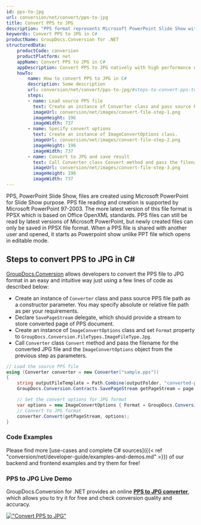 ```yaml
---
id: pps-to-jpg
url: conversion/net/convert/pps-to-jpg
title: Convert PPS to JPG
description: "PPS format represents Microsoft PowerPoint Slide Show with .pps extension. Learn how to convert PPS to JPG file programmatically in C# language using GroupDocs.Conversion for .NET library."
keywords: Convert PPS to JPG in C#
productName: GroupDocs.Conversion for .NET
structuredData:
    productCode: conversion
    productPlatform: net
    appName: Convert PPS to JPG in C#
    appDescription: Convert PPS to JPG natively with high performance using C# language and server side GroupDocs.Conversion for .NET APIs, without the use of any software like Microsoft or Open Office.
    howTo:
        name: How to convert PPS to JPG in C# 
        description: Some description
        url: conversion/net/convert/pps-to-jpg/#steps-to-convert-pps-to-jpg-in-c
        steps:
        - name: Load source PPS file 
          text: Create an instance of Converter class and pass source PPS file path as a constructor parameter. You may specify absolute or relative file path as per your requirements. 
          imageUrl: conversion/net/images/convert-file-step-1.png
          imageHeight: 196
          imageWidth: 737
        - name: Specify convert options 
          text: Create an instance of ImageConvertOptions class.
          imageUrl: conversion/net/images/convert-file-step-2.png
          imageHeight: 196
          imageWidth: 737
        - name: Convert to JPG and save result 
          text: Call Converter class Convert method and pass the filename for the converted HTML file and the ImageConvertOptions object from the previous step as parameters.
          imageUrl: conversion/net/images/convert-file-step-3.png
          imageHeight: 196
          imageWidth: 737
---
```


PPS, PowerPoint Slide Show, files are created using Microsoft PowerPoint for Slide Show purpose. PPS file reading and creation is supported by Microsoft PowerPoint 97-2003. The more latest version of this file format is PPSX which is based on Office OpenXML standards. PPS files can still be read by latest versions of Microsoft PowerPoint, but newly created files can only be saved in PPSX file format. When a PPS file is shared with another user and opened, it starts as Powerpoint show unlike PPT file which opens in editable mode. 

## Steps to convert PPS to JPG in C#

[GroupDocs.Conversion](https://products.groupdocs.com/conversion/net) allows developers to convert the PPS file to JPG format in an easy and intuitive way just using a few lines of code as described below:

* Create an instance of `Converter` class and pass source PPS file path as a constructor parameter. You may specify absolute or relative file path as per your requirements. 
* Declare `SavePageStream` delegate, which should provide a stream to store converted page of PPS document.
* Create an instance of `ImageConvertOptions` class and set `Format` property to `GroupDocs.Conversion.FileTypes.ImageFileType.Jpg`.
* Call `Converter` class `Convert` method and pass the filename for the converted JPG file and the `ImageConvertOptions` object from the previous step as parameters.

```csharp
// Load the source PPS file
using (Converter converter = new Converter("sample.pps"))
{
    string outputFileTemplate = Path.Combine(outputFolder, "converted-page-{0}.jpg");
    GroupDocs.Conversion.Contracts.SavePageStream getPageStream = page => new FileStream(string.Format(outputFileTemplate, page), FileMode.Create);

    // Set the convert options for JPG format
    var options = new ImageConvertOptions { Format = GroupDocs.Conversion.FileTypes.ImageFileType.Jpg };   
    // Convert to JPG format
    converter.Convert(getPageStream, options);
}
```

### Code Examples

Please find more [use-cases and complete C# sources]({{< ref "conversion/net/developer-guide/examples-and-demos.md" >}}) of our backend and frontend examples and try them for free!

### PPS to JPG Live Demo

GroupDocs.Conversion for .NET provides an online [**PPS to JPG converter**](https://products.groupdocs.app/conversion/pps-to-jpg), which allows you to try it for free and check conversion quality and accuracy.

[!["Convert PPS to JPG"](conversion/net/images/convert-to-jpg/convert-pps-to-jpg.png)](https://products.groupdocs.app/conversion/pps-to-jpg)
